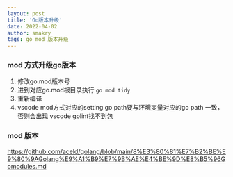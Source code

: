 ```yaml
---
layout: post
title: 'Go版本升级'
date: 2022-04-02
author: smakry
tags: go mod 版本升级
---
```


>

### mod 方式升级go版本

1. 修改go.mod版本号
2. 进到对应go.mod根目录执行 `go mod tidy`
3. 重新编译
4. vscode mod方式对应的setting go path要与环境变量对应的go path 一致，否则会出现 vscode golint找不到包

### mod 版本
https://github.com/aceld/golang/blob/main/8%E3%80%81%E7%B2%BE%E9%80%9AGolang%E9%A1%B9%E7%9B%AE%E4%BE%9D%E8%B5%96Gomodules.md